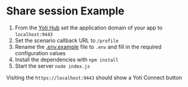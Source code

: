 # Share session Example

1. From the [Yoti Hub](https://hub.yoti.com) set the application domain of your app to `localhost:9443`
1. Set the scenario callback URL to `/profile`
1. Rename the [.env.example](.env.example) file to `.env` and fill in the required configuration values
1. Install the dependencies with `npm install`
1. Start the server `node index.js`

Visiting the `https://localhost:9443` should show a Yoti Connect button
